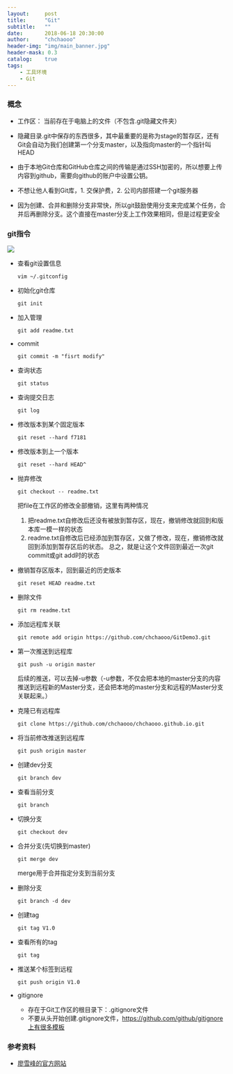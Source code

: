 ```yaml
---
layout:     post
title:      "Git"
subtitle:   ""
date:       2018-06-18 20:30:00
author:     "chchaooo"
header-img: "img/main_banner.jpg"
header-mask: 0.3
catalog:    true
tags:
    - 工具环境
    - Git
---
```


### 概念

* 工作区： 当前存在于电脑上的文件（不包含.git隐藏文件夹）
* 隐藏目录.git中保存的东西很多，其中最重要的是称为stage的暂存区，还有Git会自动为我们创建第一个分支master，以及指向master的一个指针叫HEAD

* 由于本地Git仓库和GitHub仓库之间的传输是通过SSH加密的，所以想要上传内容到github，需要向github的账户中设置公钥。
* 不想让他人看到Git库，1. 交保护费，2. 公司内部搭建一个git服务器
* 因为创建、合并和删除分支非常快，所以git鼓励使用分支来完成某个任务，合并后再删除分支。这个直接在master分支上工作效果相同，但是过程更安全


### git指令

![](https://cl.ly/0n3T0r383W21/Image%202018-06-18%20at%209.04.02%20%E4%B8%8B%E5%8D%88.png)

* 查看git设置信息

    ```
    vim ~/.gitconfig
    ```

* 初始化git仓库

    ```
    git init
    ```

* 加入管理

    ```
    git add readme.txt
    ```

* commit

    ```
    git commit -m "fisrt modify"
    ```

* 查询状态

    ```
    git status
    ```

* 查询提交日志

    ```
    git log
    ```

* 修改版本到某个固定版本

    ```
    git reset --hard f7181
    ```

* 修改版本到上一个版本

    ```
    git reset --hard HEAD^
    ```

* 抛弃修改

    ```
    git checkout -- readme.txt
    ```
    把file在工作区的修改全部撤销，这里有两种情况
    1. 把readme.txt自修改后还没有被放到暂存区，现在，撤销修改就回到和版本库一模一样的状态
    2. readme.txt自修改后已经添加到暂存区，又做了修改，现在，撤销修改就回到添加到暂存区后的状态。
    总之，就是让这个文件回到最近一次git commit或git add时的状态

* 撤销暂存区版本，回到最近的历史版本

    ```
    git reset HEAD readme.txt
    ```

* 删除文件

    ```
    git rm readme.txt
    ```

* 添加远程库关联
    
    ```
    git remote add origin https://github.com/chchaooo/GitDemo3.git
    ```

* 第一次推送到远程库

    ```
    git push -u origin master
    ```
    后续的推送，可以去掉-u参数（-u参数，不仅会把本地的master分支的内容推送到远程新的Master分支，还会把本地的master分支和远程的Master分支关联起来。）

* 克隆已有远程库

    ```
    git clone https://github.com/chchaooo/chchaooo.github.io.git 
    ```

* 将当前修改推送到远程库

    ```
    git push origin master
    ```

* 创建dev分支

    ```
    git branch dev
    ```

* 查看当前分支

    ```
    git branch
    ```

* 切换分支

    ```
    git checkout dev
    ```

* 合并分支(先切换到master)

    ```
    git merge dev
    ```
    merge用于合并指定分支到当前分支

* 删除分支

    ```
    git branch -d dev
    ```

* 创建tag

    ```
    git tag V1.0
    ```

* 查看所有的tag

    ```
    git tag
    ```

* 推送某个标签到远程

    ```
    git push origin V1.0
    ```

* gitignore
    * 存在于Git工作区的根目录下：.gitignore文件
    * 不要从头开始创建.gitignore文件，https://github.com/github/gitignore上有很多模板


### 参考资料

* [廖雪峰的官方网站](https://www.liaoxuefeng.com/wiki/0013739516305929606dd18361248578c67b8067c8c017b000)










